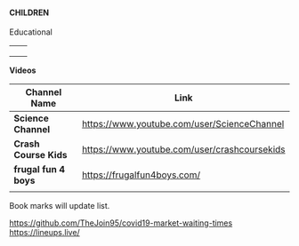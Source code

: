 

#### **CHILDREN**



Educational 

|      |      |
| ---- | ---- |
|      |      |
|      |      |
|      |      |



**Videos**



| Channel Name          | Link                                         |
| --------------------- | -------------------------------------------- |
| **Science Channel**   | https://www.youtube.com/user/ScienceChannel  |
| **Crash Course Kids** | https://www.youtube.com/user/crashcoursekids |
| **frugal fun 4 boys** | https://frugalfun4boys.com/                  |
|                       |                                              |


Book marks will update list. 

https://github.com/TheJoin95/covid19-market-waiting-times
https://lineups.live/

